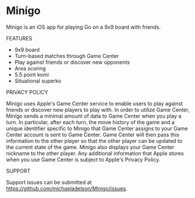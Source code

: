 # Minígo
Minígo is an iOS app for playing Go on a 9x9 board with friends.


FEATURES

- 9x9 board
- Turn-based matches through Game Center
- Play against friends or discover new opponents
- Area scoring
- 5.5 point komi
- Situational superko


PRIVACY POLICY

Minígo uses Apple's Game Center service to enable users to play against friends or discover new players to play with.  In order to utilize Game Center, Minígo sends a minimal amount of data to Game Center when you play a turn. In particular, after each turn, the move history of the game and a unique identifier specific to Minígo that Game Center assigns to your Game Center account is sent to Game Center. Game Center will then pass this information to the other player so that the other player can be updated to the current state of the game. Minígo also displays your Game Center nickname to the other player. Any additional information that Apple stores when you use Game Center is subject to Apple's Privacy Policy.


SUPPORT

Support issues can be submitted at https://github.com/michaeladelson/Minigo/issues.
